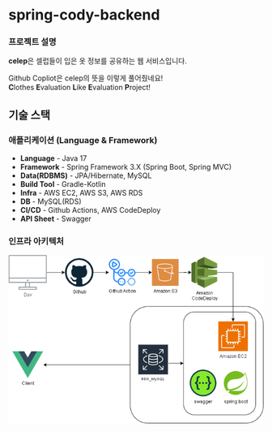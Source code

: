 # spring-cody-backend

### 프로젝트 설명

**celep**은 셀럽들이 입은 옷 정보를 공유하는 웹 서비스입니다.

Github Copliot은 celep의 뜻을 이렇게 풀어줬네요!<br>
**C**lothes **E**valuation **L**ike **E**valuation **P**roject!

## 기술 스택

### 애플리케이션 (Language & Framework)

- **Language** - Java 17
- **Framework** - Spring Framework 3.X (Spring Boot, Spring MVC)
- **Data(RDBMS)** - JPA/Hibernate, MySQL
- **Build Tool** - Gradle-Kotlin
- **Infra** - AWS EC2, AWS S3, AWS RDS
- **DB** - MySQL(RDS)
- **CI/CD** - Github Actions, AWS CodeDeploy
- **API Sheet** - Swagger

### 인프라 아키텍처

![celep-architecture](./docs/celep-architecture.png)